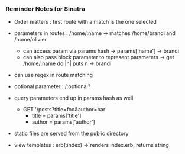 ### Reminder Notes for Sinatra ###
- Order matters : first route with a match is the one selected
- parameters in routes : /home/:name -> matches /home/brandi and /home/olivier
  - can access param via params hash -> params['name'] -> brandi
  - can also pass block parameter to represent parameters -> get /home/:name do |n|
                                                               puts n -> brandi
- can use regex in route matching
- optional parameter : /:optional?
- query parameters end up in params hash as well
  - GET '/posts?title=foo&author=bar'
    - title = params['title']
    - author = params['author']

- static files are served from the public directory

- view templates : erb(:index) -> renders index.erb, returns string
